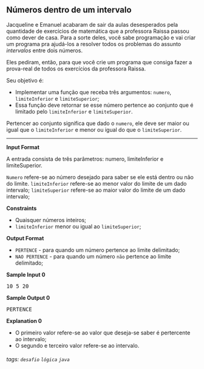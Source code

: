 ## Números dentro de um intervalo

Jacqueline e Emanuel acabaram de sair da aulas desesperados pela quantidade de exercícios de matemática que a professora Raissa passou como dever de casa. Para a sorte deles, você sabe programação e vai criar um programa pra ajudá-los a resolver todos os problemas do assunto *intervalos* entre dois números.

Eles pediram, então, para que você crie um programa que consiga fazer a prova-real de todos os exercícios da professora Raissa.

Seu objetivo é:

- Implementar uma função que receba três argumentos: `numero`, `limiteInferior` e `limiteSuperior`;
- Essa função deve retornar se esse número pertence ao conjunto que é limitado pelo `limiteInferior` e `limiteSuperior`.

Pertencer ao conjunto significa que dado o `numero`, ele deve ser maior ou igual que o `limiteInferior` e menor ou igual do que o `limiteSuperior`.

---

**Input Format**

A entrada consista de três parâmetros: numero, limiteInferior e limiteSuperior.

`Numero` refere-se ao número desejado para saber se ele está dentro ou não do limite. `limiteInferior` refere-se ao menor valor do limite de um dado intervalo; `limiteSuperior` refere-se ao maior valor do limite de um dado intervalo;

**Constraints**

- Quaisquer números inteiros;
- `limiteInferior` menor ou igual ao `limiteSuperior`;

**Output Format**

- `PERTENCE` - para quando um número pertence ao limite delimitado;
- `NAO PERTENCE` - para quando um número `não` pertence ao limite delimitado;

**Sample Input 0**

<pre>
10 5 20
</pre>

**Sample Output 0**

<pre>
PERTENCE
</pre>

**Explanation 0**
- O primeiro valor refere-se ao valor que deseja-se saber é pertercente ao intervalo;
- O segundo e terceiro valor refere-se ao intervalo.

###### tags: `desafio` `lógica` `java`